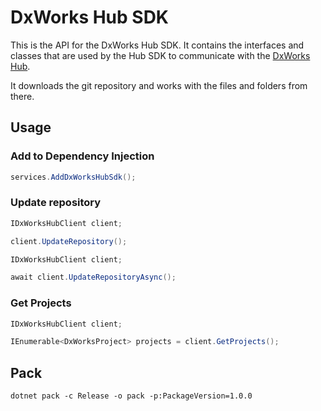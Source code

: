 ﻿# DxWorks Hub SDK

This is the API for the DxWorks Hub SDK. It contains the interfaces and classes that are used by the Hub SDK to communicate with
the [DxWorks Hub](https://github.com/dxworks/dxworks-hub.git).

It downloads the git repository and works with the files and folders from there.

## Usage

### Add to Dependency Injection

```csharp
services.AddDxWorksHubSdk();
```

### Update repository

```csharp
IDxWorksHubClient client;

client.UpdateRepository();
```

```csharp
IDxWorksHubClient client;

await client.UpdateRepositoryAsync();
```

### Get Projects

```csharp
IDxWorksHubClient client;

IEnumerable<DxWorksProject> projects = client.GetProjects();
```

## Pack

```shell
dotnet pack -c Release -o pack -p:PackageVersion=1.0.0
```
